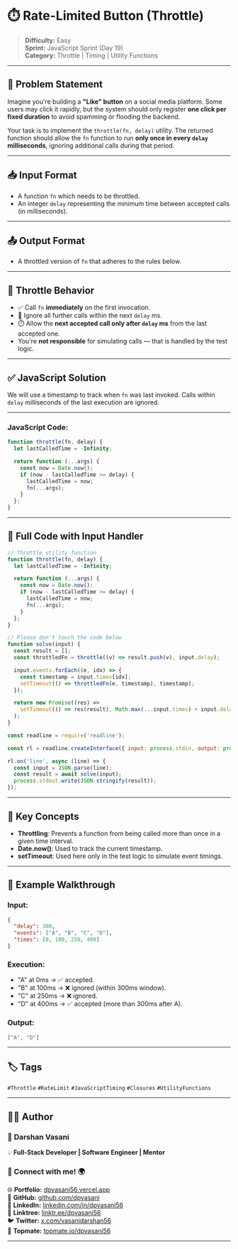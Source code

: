 # ⏱️ Rate-Limited Button (Throttle)

> **Difficulty:** Easy  
> **Sprint:** JavaScript Sprint (Day 19)  
> **Category:** Throttle | Timing | Utility Functions

---

## 🧩 Problem Statement

Imagine you're building a **"Like" button** on a social media platform. Some users may click it rapidly, but the system should only register **one click per fixed duration** to avoid spamming or flooding the backend.

Your task is to implement the `throttle(fn, delay)` utility. The returned function should allow the `fn` function to run **only once in every `delay` milliseconds**, ignoring additional calls during that period.

---

## 📥 Input Format

- A function `fn` which needs to be throttled.
- An integer `delay` representing the minimum time between accepted calls (in milliseconds).

---

## 📤 Output Format

- A throttled version of `fn` that adheres to the rules below.

---

## 📌 Throttle Behavior

- ✅ Call `fn` **immediately** on the first invocation.
- 🚫 Ignore all further calls within the next `delay` ms.
- ⏱️ Allow the **next accepted call only after `delay` ms** from the last accepted one.
- You're **not responsible** for simulating calls — that is handled by the test logic.

---

## ✅ JavaScript Solution

We will use a timestamp to track when `fn` was last invoked. Calls within `delay` milliseconds of the last execution are ignored.

---

### JavaScript Code:

```js
function throttle(fn, delay) {
  let lastCalledTime = -Infinity;

  return function (...args) {
    const now = Date.now();
    if (now - lastCalledTime >= delay) {
      lastCalledTime = now;
      fn(...args);
    }
  };
}
```

---

## 📜 Full Code with Input Handler

```js
// Throttle utility function
function throttle(fn, delay) {
  let lastCalledTime = -Infinity;

  return function (...args) {
    const now = Date.now();
    if (now - lastCalledTime >= delay) {
      lastCalledTime = now;
      fn(...args);
    }
  };
}

// Please don't touch the code below
function solve(input) {
  const result = [];
  const throttledFn = throttle((v) => result.push(v), input.delay);

  input.events.forEach((e, idx) => {
    const timestamp = input.times[idx];
    setTimeout(() => throttledFn(e, timestamp), timestamp);
  });

  return new Promise((res) =>
    setTimeout(() => res(result), Math.max(...input.times) + input.delay + 10)
  );
}

const readline = require('readline');

const rl = readline.createInterface({ input: process.stdin, output: process.stdout });

rl.on('line', async (line) => {
  const input = JSON.parse(line);
  const result = await solve(input);
  process.stdout.write(JSON.stringify(result));
});
```

---

## 🧠 Key Concepts

- **Throttling**: Prevents a function from being called more than once in a given time interval.
- **Date.now()**: Used to track the current timestamp.
- **setTimeout**: Used here only in the test logic to simulate event timings.

---

## 🧪 Example Walkthrough

### Input:

```json
{
  "delay": 300,
  "events": ["A", "B", "C", "D"],
  "times": [0, 100, 250, 400]
}
```

### Execution:

- "A" at 0ms → ✅ accepted.
- "B" at 100ms → ❌ ignored (within 300ms window).
- "C" at 250ms → ❌ ignored.
- "D" at 400ms → ✅ accepted (more than 300ms after A).

### Output:

```json
["A", "D"]
```

---

## 🏷️ Tags

`#Throttle` `#RateLimit` `#JavaScriptTiming` `#Closures` `#UtilityFunctions`

---

## 👨‍💻 Author

### 🚀 **Darshan Vasani**  
💡 **Full-Stack Developer | Software Engineer | Mentor**

### 🔗 Connect with me! 🌍  
🌐 **Portfolio:** [dpvasani56.vercel.app](https://dpvasani56.vercel.app/)  
🐙 **GitHub:** [github.com/dpvasani](https://github.com/dpvasani)  
💼 **LinkedIn:** [linkedin.com/in/dpvasani56](https://linkedin.com/in/dpvasani56/)  
🌳 **Linktree:** [linktr.ee/dpvasani56](https://linktr.ee/dpvasani56)  
🐦 **Twitter:** [x.com/vasanidarshan56](https://x.com/vasanidarshan56)  
📢 **Topmate:** [topmate.io/dpvasani56](https://topmate.io/dpvasani56)

---
